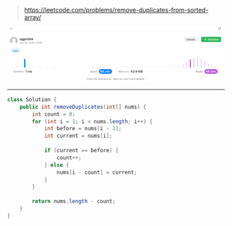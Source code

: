 > https://leetcode.com/problems/remove-duplicates-from-sorted-array/

![img.png](img.png)

---
~~~java
class Solution {
    public int removeDuplicates(int[] nums) {
        int count = 0;
        for (int i = 1; i < nums.length; i++) {
            int before = nums[i - 1];
            int current = nums[i];

            if (current == before) {
                count++;
            } else {
                nums[i - count] = current;
            }
        }

        return nums.length - count;
    }
}
~~~